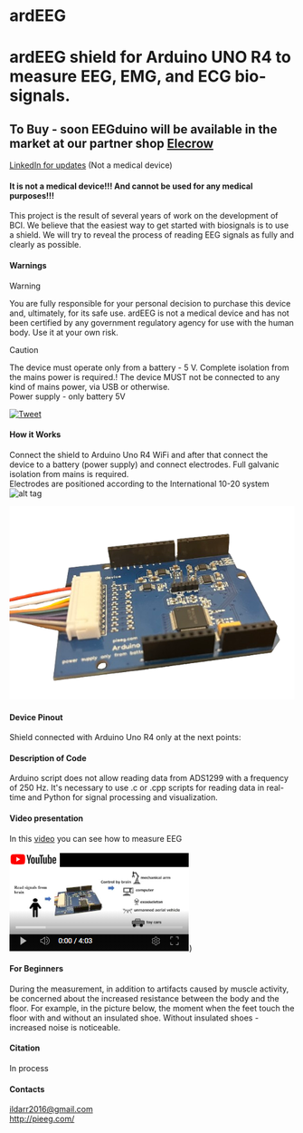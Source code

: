 # ardEEG 
# ardEEG shield for Arduino UNO R4 to measure EEG, EMG, and ECG bio-signals.      

## To Buy - soon EEGduino will be available in the market at our partner shop [Elecrow](https://www.elecrow.com/pieeg.html)
[LinkedIn for updates](https://www.linkedin.com/company/96475004/admin/feed/posts/) (Not a medical device)  
  
#### It is not a medical device!!! And cannot be used for any medical purposes!!!

This project is the result of several years of work on the development of BCI. We believe that the easiest way to get started with biosignals is to use a shield.
We will try to reveal the process of reading EEG signals as fully and clearly as possible. 

#### Warnings
>[!WARNING]
> You are fully responsible for your personal decision to purchase this device and, ultimately, for its safe use. ardEEG is not a medical device and has not been certified by any government regulatory agency for use with the human body. Use it at your own risk.  

>[!CAUTION]
> The device must operate only from a battery - 5 V. Complete isolation from the mains power is required.! The device MUST not be connected to any kind of mains power, via USB or otherwise.   
> Power supply - only battery 5V

[![Tweet](https://img.shields.io/twitter/url/http/shields.io.svg?style=social)](https://twitter.com/intent/tweet?text=DIY%20Brain-Computer%20Interface%20PIEEG%20&url=https://github.com/Ildaron/EEGwithRaspberryPI&hashtags=RaspberryPI,EEG,python,opensource)


#### How it Works   
Connect the shield to Arduino Uno R4 WiFi and after that connect the device to a battery (power supply) and connect electrodes.
Full galvanic isolation from mains is required.  
Electrodes are positioned according to the International 10-20 system    ​
![alt tag](https://github.com/Ildaron/ardEEG/blob/main/supplementary_files/ard_EEG_general.png "general view")​

![alt tag](https://github.com/Ildaron/ardEEG/blob/main/supplementary_files/ardeeg.png "generals view")


#### Device Pinout  
Shield connected with Arduino Uno R4 only at the next points:     
 
#### Description of Code  
Arduino script does not allow reading data from ADS1299 with a frequency of 250 Hz. It's necessary to use .c or .cpp scripts for reading data in real-time and Python for signal processing and visualization.   


#### Video presentation
In this [video](https://youtu.be/s_5mDDUFp6E) you can see how to measure EEG  

[![Hardware demonstrations](https://github.com/Ildaron/ardEEG/blob/main/supplementary_files/youtube.png)](https://youtu.be/s_5mDDUFp6E))   

#### For Beginners
During the measurement, in addition to artifacts caused by muscle activity, be concerned about the increased resistance between the body and the floor. For example, in the picture below, the moment when the feet touch the floor with and without an insulated shoe. Without insulated shoes - increased noise is noticeable.




#### Citation  
In process 


#### Contacts  
ildarr2016@gmail.com  
http://pieeg.com/
